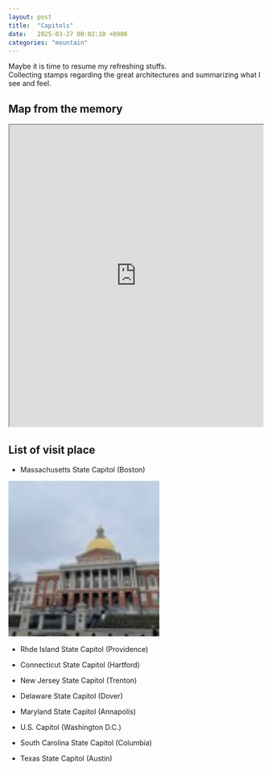 ```yaml
---
layout: post
title:  "Capitols"
date:   2025-03-27 00:02:10 +0900
categories: "mountain"
---
```


Maybe it is time to resume my refreshing stuffs.  
Collecting stamps regarding the great architectures and summarizing what I see and feel.   

## Map from the memory  

<iframe src="https://hyoo14.github.io/my-map/map.html" width="100%" height="600"></iframe>


## List of visit place  


* Massachusetts State Capitol (Boston)

<img src="https://github.com/hyoo14/hyoo14.github.io/blob/main/assets/img/capitols/boston_outside.jpg"  width="300" />


* Rhde Island State Capitol (Providence)
* Connecticut State Capitol (Hartford)
* New Jersey State Capitol (Trenton)
* Delaware State Capitol (Dover)


* Maryland State Capitol (Annapolis)
* U.S. Capitol (Washington D.C.)


* South Carolina State Capitol (Columbia)
* Texas State Capitol (Austin)
